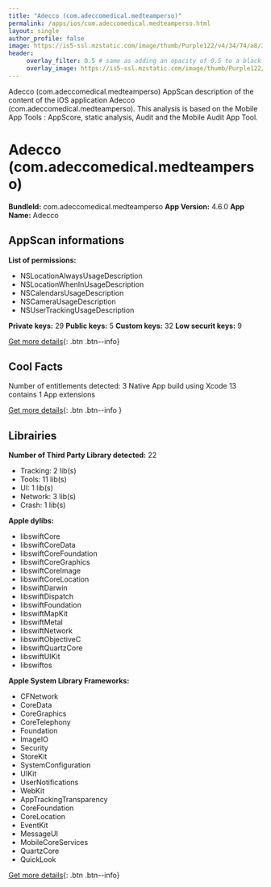 ```yaml
---
title: "Adecco (com.adeccomedical.medteamperso)"
permalink: /apps/ios/com.adeccomedical.medteamperso.html
layout: single
author_profile: false
image: https://is5-ssl.mzstatic.com/image/thumb/Purple122/v4/34/74/a8/3474a86e-69ac-c4ac-7779-d43b63919ebe/AppIcon-0-0-1x_U007emarketing-0-0-0-7-0-0-sRGB-0-0-0-GLES2_U002c0-512MB-85-220-0-0.png/512x512bb.jpg
header: 
     overlay_filter: 0.5 # same as adding an opacity of 0.5 to a black background
     overlay_image: https://is5-ssl.mzstatic.com/image/thumb/Purple122/v4/34/74/a8/3474a86e-69ac-c4ac-7779-d43b63919ebe/AppIcon-0-0-1x_U007emarketing-0-0-0-7-0-0-sRGB-0-0-0-GLES2_U002c0-512MB-85-220-0-0.png/512x512bb.jpg
---
```

Adecco (com.adeccomedical.medteamperso) AppScan description of the content of the iOS application Adecco (com.adeccomedical.medteamperso). This analysis is based on the Mobile App Tools : AppScore, static analysis, Audit and the Mobile Audit App Tool.

# Adecco (com.adeccomedical.medteamperso)

**BundleId:** com.adeccomedical.medteamperso
**App Version:** 4.6.0
**App Name:** Adecco


## AppScan informations 

**List of permissions:** 
- NSLocationAlwaysUsageDescription
- NSLocationWhenInUsageDescription
- NSCalendarsUsageDescription
- NSCameraUsageDescription
- NSUserTrackingUsageDescription
  
  
**Private keys:** 29
**Public keys:** 5
**Custom keys:** 32
**Low securit keys:** 9
  
[Get more details](/pricing.html){: .btn .btn--info}

## Cool Facts

Number of entitlements detected: 3
Native App
build using Xcode 13
contains 1 App extensions
  
[Get more details](/pricing.html){: .btn .btn--info }

## Librairies 
**Number of Third Party Library detected:** 22
- Tracking: 2 lib(s)
- Tools: 11 lib(s)
- UI: 1 lib(s)
- Network: 3 lib(s)
- Crash: 1 lib(s)


**Apple dylibs:**
- libswiftCore
- libswiftCoreData
- libswiftCoreFoundation
- libswiftCoreGraphics
- libswiftCoreImage
- libswiftCoreLocation
- libswiftDarwin
- libswiftDispatch
- libswiftFoundation
- libswiftMapKit
- libswiftMetal
- libswiftNetwork
- libswiftObjectiveC
- libswiftQuartzCore
- libswiftUIKit
- libswiftos


**Apple System Library Frameworks:**
- CFNetwork
- CoreData
- CoreGraphics
- CoreTelephony
- Foundation
- ImageIO
- Security
- StoreKit
- SystemConfiguration
- UIKit
- UserNotifications
- WebKit
- AppTrackingTransparency
- CoreFoundation
- CoreLocation
- EventKit
- MessageUI
- MobileCoreServices
- QuartzCore
- QuickLook


  
[Get more details](/pricing.html){: .btn .btn--info}

